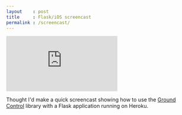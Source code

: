 ```yaml
---
layout    : post
title     : Flask/iOS screencast
permalink : /screencast/
---
```


<div class="embed">
  <iframe src="http://player.vimeo.com/video/54584111" frameborder="0">&nbsp;</iframe>
</div>

Thought I'd make a quick screencast showing how to use the [Ground
Control](https://github.com/mattt/GroundControl) library with a Flask
application running on Heroku.
